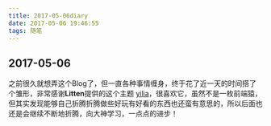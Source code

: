 ```yaml
---
title: 2017-05-06diary
date: 2017-05-06 19:46:55
tags: 随笔
---
```


## 2017-05-06 
之前很久就想弄这个Blog了，但一直各种事情缠身，终于花了近一天的时间搭了个雏形，非常感谢**Litten**提供的这个主题 [yilia](https://github.com/litten/hexo-theme-yilia.git)，很喜欢它，虽然不是一枚前端猿，但其实发现能够自己折腾折腾做些好玩有好看的东西也还蛮有意思的，所以后面也还是会继续不断地折腾，向大神学习，一点点的进步！
